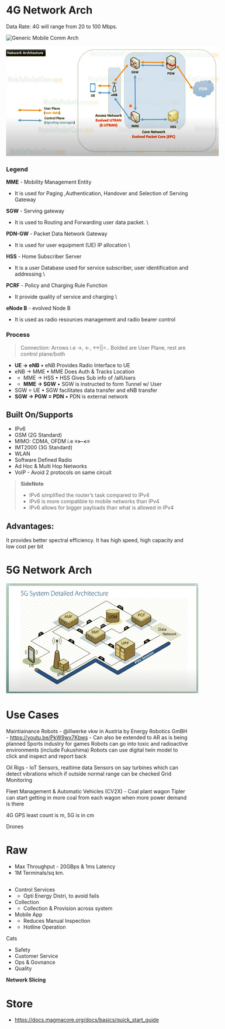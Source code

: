 # 4G Network Arch

<style>
    img{
        max-height: 300px;
        max-width: 768px;
    }
</style>

Data Rate: 4G will range from 20 to 100 Mbps.

<img src="https://i.imgur.com/vwwByXH.jpg" alt="Generic Mobile Comm Arch"/>

![Connection Sturcture](/assets/w1/001.png)

### Legend
**MME** - Mobility Management Entity
- It is used for Paging ,Authentication, Handover and Selection of Serving Gateway

**SGW** - Serving gateway
- It is used to Routing and Forwarding user data packet. \

**PDN-GW** - Packet Data Network Gateway
- It is used for user equipment (UE) IP allocation \

**HSS** - Home Subscriber Server
- It is a user Database used for service subscriber, user identification and addressing \

**PCRF** - Policy and Charging Rule Function
- It provide quality of service and charging \

**eNode B** - evolved Node B
- It is used as radio resources management and radio bearer control

### Process
> Connection: Arrows i.e ->, <-, <->||=.. Bolded are User Plane, rest are control plane/both
-  **UE -> eNB** • eNB Provides Radio Interface to UE
- eNB -> MME • MME Does Auth & Tracks Location
- - MME -> HSS • HSS Gives Sub info of /allUsers
- - **MME -> SGW** • SGW is instructed to form Tunnel w/ User
- SGW = UE • SGW facilitates data transfer and eNB transfer
- **SGW -> PGW = PDN** • PDN is external network

## Built On/Supports
- IPv6
- GSM (2G Standard)
- MIMO: CDMA, OFDM i.e **≡>-<≡**
- IMT2000 (3G Standard)
- WLAN
- Software Defined Radio
- Ad Hoc & Multi Hop Networks
- VoIP - Avoid 2 protocols on same circuit


> **SideNote**
> - IPv6 simplified the router’s task compared to IPv4
> - IPv6 is more compatible to mobile networks than IPv4
> - IPv6 allows for bigger payloads than what is allowed in IPv4


## Advantages:
It provides better spectral efficiency.
It has high speed, high capacity and low cost per bit

# 5G Network Arch

![Connection Sturcture](/assets/w1/002.png)

# Use Cases
Maintiainance Robots - @illwerke vkw in Austria by Energy Robotics GmBH - https://youtu.be/PkW9wx7Kbws - Can also be extended to AR as is being planned Sports industry for games
 Robots can go into toxic and radioactive environments (include Fukushima)
 Robots can use digital twin model to click and inspect and report back

Oil Rigs - IoT Sensors, realtime data
Sensors on say turbines which can detect vibrations which if outside normal range can be checked
Grid Monitoring

Fleet Management & Automatic Vehicles (CV2X) - Coal plant wagon Tipler can start getting in more coal from each wagon when more power demand is there

4G GPS least count is m, 5G is in cm

Drones

# Raw
- Max Throughput - 20GBps & 1ms Latency
- 1M Terminals/sq km.

##
- Control Services
- - Opti Energy Distri, to avoid fails
- Collection
- - Collection & Provision across system
- Mobile App
- - Reduces Manual Inspection
- - Hotline Operation

Cats
- Safety
- Customer Service
- Ops & Govnance
- Quality

**Network Slicing**


# Store
- https://docs.magmacore.org/docs/basics/quick_start_guide